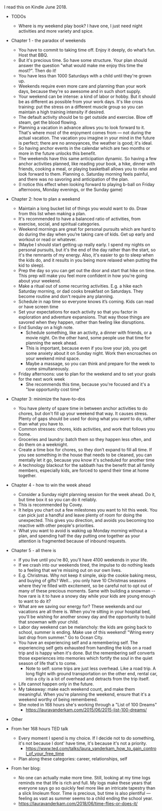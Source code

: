 I read this on Kindle June 2018.

* TODOs
  * Where is my weekend play book? I have one, I just need night activities and more variety and spice.

* Chapter 1 - the paradox of weekends
  * You have to commit to taking time off. Enjoy it deeply, do what’s fun. Host that BBQ.
  * But it's precious time. So have some structure. Your plan should answer the question "what would make me
    enjoy this time the most?". Then do it!
  * You have less than 1000 Saturdays with a child until they're grown up.
  * Weekends require even more care and planning than your work days, because they're so awesome and in such
    short supply.
  * Your weekend can be intense: a kind of labor or hobby. But it should be as different as possible from your
    work days. It's like cross training: put the stress on a different muscle group so you can maintain a high
    training intensity if desired.
  * The default activity should be to get outside and exercise. Blow off steam, get the blood flowing.
  * Planning a vacation in advance allows you to look forward to it. That's where most of the enjoyment comes
    from — not during the actual vacation. The vacation you imagine in your mind in the future is perfect;
    there are no annoyances, the weather is good; it's ideal.
  * So having anchor events in the calendar which are two months or more in the future unlocks this benefit.
  * The weekends have this same anticipation dynamic. So having a few anchor activities planned, like reading
    your book, a hike, dinner with friends, cooking a meal, or playing basketball allows you to relax and look
    forward to them. Planning o. Saturday morning feels painful, and there was no savoring and anticipation of
    the plan.
  * (I notice this effect when looking forward to playing b-ball on Friday afternoons, Monday evenings, or the
    Sunday game)

* Chapter 2: how to plan a weekend
  * Maintain a long bucket list of things you would want to do. Draw from this list when making a plan.
  * It's recommended to have a balanced ratio of activities, from exercise, social, and spiritual categories.
  * Weekend mornings are great for personal pursuits which are hard to do during the day when you’re taking
    care of kids. Get up early and workout or read or whatever.
  * (Maybe I should start getting up really early. I spend my nights on personal pursuits, but it's the end of
    the day rather than the start, so it's the remnants of my energy. Also, it's easier to go to sleep when
    the kids do, and it results in you being more relaxed when putting the kid to sleep).
  * Prep the day so you can get out the door and start that hike on time. This prep will make you feel more
    confident in how you're going about your weekend.
  * Make a ritual out of some recurring activities. E.g. a hike each Saturday morning, or dad cooks breakfast
    on Saturdays. They become routine and don't require any planning.
  * Schedule in nap time so everyone knows it’s coming. Kids can read or have screen time
  * Set your expectations for each activity so that you factor in exploration and adventure expansions. That
    way those things are savored when they happen, rather than feeling like disruptions.
  * End Sunday on a high note.
    * Schedule something, like an activity, a dinner with friends, or a movie night. On the other hand, some
      people use that time for planning the week ahead.
    * This is important, because even if you love your job, you get some anxiety about it on Sunday night.
      Work then encroaches on your weekend mind space.
    * Maybe a massage, so you can think and prepare for the week to come simultaneously.
  * Friday afternoons: use to plan for the weekend and to set your goals for the next work week
    * She recommends this time, because you're focused and it's a "low opportunity cost time"

* Chapter 3: minimize the have-to-dos
  * You have plenty of spare time in between anchor activities to do chores, but don't fill up your weekend
    that way. It causes stress. Plenty of gaps should be used for doing what you *want* to do, rather than
    what you have to.
  * Common stresses: chores, kids activities, and work that follows you home.
  * Groceries and laundry: batch them so they happen less often, and do them on a weeknight.
  * Create a time box for chores, so they don’t expand to fill all time. If you see something in the house
    that needs to be cleaned, you can mentally let it go, because you know it's scheduled for another time
  * A technology blackout for the sabbath has the benefit that all family members, especially kids, are forced
    to spend their time at home together.

* Chapter 4 - how to win the week ahead
  * Consider a Sunday night planning session for the week ahead. Do it, but time box it so you can do it
    reliably.
  * This is recommended by Covey.
  * It helps you chart out a few milestones you want to hit this week. You can pick just a handful and leave
    plenty of room for doing the unexpected. This gives you direction, and avoids you becoming too reactive
    with other people's priorities.
  * What you want to avoid is waking up Monday morning without a plan, and spending half the day putting one
    together as your attention is fragmented because of inbound requests.

* Chapter 5 - all there is
  * If you live until you're 80, you'll have 4100 weekends in your life.
  * If we crash into our weekends tired, the impulse to do nothing leads to a feeling that we're missing out
    on our own lives.
  * E.g. Christmas. Why not keep it simple, skip the cookie baking mess, and buying of gifts? Well... you only
    have 10 Christmas seasons where they're filled with excitement, so be careful not to opt out of many of
    these precious moments. Same with building a snowman -- how rare is it to have a snowy day while your kids
    are young enough to want to do it?
  * What are we saving our energy for? These weekends and our vacations are all there is. When you're sitting
    in your hospital bed, you'll be wishing for another snowy day and the opportunity to build that snowman
    with your child.
  * Labor day weekend can be melancholy: the kids are going back to school, summer is ending. Make use of
    this weekend! "Wring every last drop from summer." Go to Ocean City.
  * You have an experiencing self and a remembering self. The experiencing self gets exhausted from handling
    the kids on a road trip and is happy when it's done. But the remembering self converts those experiences
    into memories which fortify the soul in the quiet season of life that's to come.
    * Note to self: some trips are just less overhead. Like a road trip. A long flight with ground
      transportation on the other end, rental car, into a city is a lot of overhead and detracts from the trip
      itself.
  * Life cannot happen only in the future.
  * My takeaway: make each weekend count, and make them meaningful. When you're planning the weekend, ensure
    that it's a weekend worthy of being remembered.
  * She noted in 168 hours she's working through a "List of 100 Dreams"
    * https://lauravanderkam.com/2015/06/2015-list-100-dreams/

* Other

* From her 168 hours TED talk
  * Every moment I spend is my choice. If I decide not to do something, it's not because I dont' have time,
    it's because it's not a priority.
    * https://www.ted.com/talks/laura_vanderkam_how_to_gain_control_of_your_free_time
  * Plan along these categories: career, relationships, self

* From her blog:
  * No one can actually make more time. Still, looking at my time logs reminds me that life is rich and full. My
    logs make these years that everyone says go so quickly feel more like an intricate tapestry than a slick
    linoleum floor. Time is precious, but time is also plentiful — feeling as vast as summer seems to a child
    ending the school year.
  * https://lauravanderkam.com/2018/06/time-flies-or-does-it/
